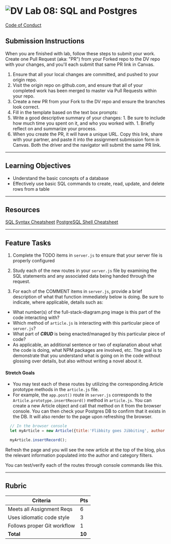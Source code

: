 ![DV](https://www.deltavcodeschool.com/wp-content/uploads/DeltaV.png)  Lab 08: SQL and Postgres
=======
[Code of Conduct](https://github.com/codefellows/code-of-conduct)

## Submission Instructions
When you are finished with lab, follow these steps to submit your work. Create one Pull Request (aka: "PR") from your Forked repo to the DV repo with your changes, and you'll each submit that same PR link in Canvas.

1. Ensure that all your local changes are committed, and pushed to your origin repo.
1. Visit the origin repo on github.com, and ensure that all of your completed work has been merged to master via Pull Requests within your repo.
1. Create a new PR from your Fork to the DV repo and ensure the branches look correct.
1. Fill in the template based on the text box prompts:
  1. Write a good descriptive summary of your changes:
    1. Be sure to include how much time you spent on it, and who you worked with.
    1. Briefly reflect on and summarize your process.
1. When you create the PR, it will have a unique URL. Copy this link, share with your partner, and paste it into the assignment submission form in Canvas. Both the driver and the navigator will submit the same PR link.
---

## Learning Objectives

- Understand the basic concepts of a database
- Effectively use basic SQL commands to create, read, update, and delete rows from a table

---

## Resources  
[SQL Syntax Cheatsheet](cheatsheets/sql.md)
[PostgreSQL Shell Cheatsheet](cheatsheets/postgress-shell.md)

---

## Feature Tasks  

1. Complete the TODO items in `server.js` to ensure that your server file is properly configured

2. Study each of the new routes in your `server.js` file by examining the SQL statements and any associated data being handed through the request.

3. For each of the COMMENT items in `server.js`, provide a brief description of what that function immediately below is doing. Be sure to indicate, where applicable, details such as:
  - What number(s) of the full-stack-diagram.png image is this part of the code interacting with?
  - Which method of `article.js` is interacting with this particular piece of `server.js`?
  - What part of ***CRUD*** is being enacted/managed by this particular piece of code?
  - As applicable, an additional sentence or two of explanation about what the code is doing, what NPM packages are involved, etc. The goal is to demonstrate that you understand what is going on in the code without glossing over details, but also without writing a novel about it.

#### Stretch Goals

* You may test each of these routes by utilizing the corresponding Article prototype methods in the `article.js` file.
* For example, the `app.post()` route in `server.js` corresponds to the `Article.prototype.insertRecord()` method in `article.js`. You can create a new Article object and call that method on it from the browser console. You can then check your Postgres DB to confirm that it exists in the DB. It will also render to the page upon refreshing the browser.
```javascript
  // In the browser console
  let myArticle = new Article({title:'Flibbity goes Jibbiting', author:'Flibbity Jibbit', authorUrl:'flibbity.jibbit.com', category:'jibbits', publishedOn:'01-01-2217', body:'Flibbity Jibbit and the Key Keeper'});

  myArticle.insertRecord();
```

Refresh the page and you will see the new article at the top of the blog, plus the relevant information populated into the author and category filters.

You can test/verify each of the routes through console commands like this.

---

## Rubric  

Criteria | Pts
---|---
Meets all Assignment Reqs | 6
Uses idiomatic code style | 3
Follows proper Git workflow | 1
**Total** | **10**
